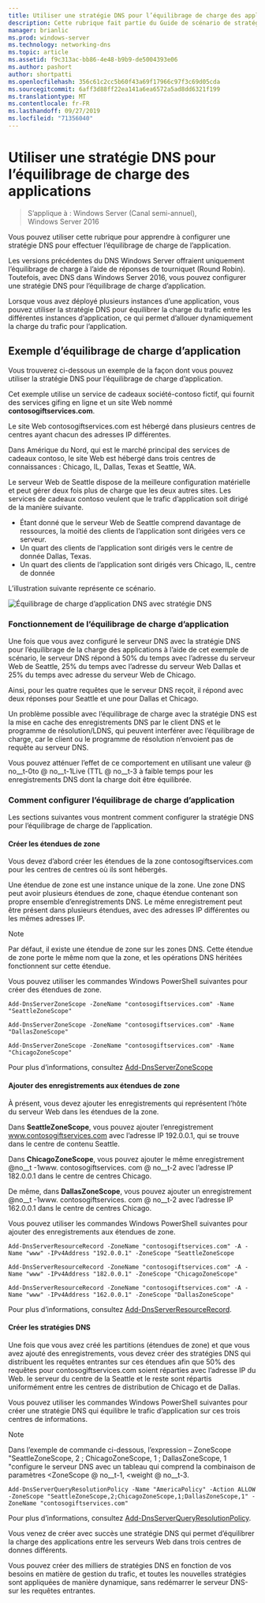 ```yaml
---
title: Utiliser une stratégie DNS pour l’équilibrage de charge des applications
description: Cette rubrique fait partie du Guide de scénario de stratégie DNS pour Windows Server 2016
manager: brianlic
ms.prod: windows-server
ms.technology: networking-dns
ms.topic: article
ms.assetid: f9c313ac-bb86-4e48-b9b9-de5004393e06
ms.author: pashort
author: shortpatti
ms.openlocfilehash: 356c61c2cc5b60f43a69f17966c97f3c69d05cda
ms.sourcegitcommit: 6aff3d88ff22ea141a6ea6572a5ad8dd6321f199
ms.translationtype: MT
ms.contentlocale: fr-FR
ms.lasthandoff: 09/27/2019
ms.locfileid: "71356040"
---
```

# <a name="use-dns-policy-for-application-load-balancing"></a>Utiliser une stratégie DNS pour l’équilibrage de charge des applications

>S’applique à : Windows Server (Canal semi-annuel), Windows Server 2016

Vous pouvez utiliser cette rubrique pour apprendre à configurer une stratégie DNS pour effectuer l’équilibrage de charge de l’application.

Les versions précédentes du DNS Windows Server offraient uniquement l’équilibrage de charge à l’aide de réponses de tourniquet (Round Robin). Toutefois, avec DNS dans Windows Server 2016, vous pouvez configurer une stratégie DNS pour l’équilibrage de charge d’application.

Lorsque vous avez déployé plusieurs instances d’une application, vous pouvez utiliser la stratégie DNS pour équilibrer la charge du trafic entre les différentes instances d’application, ce qui permet d’allouer dynamiquement la charge du trafic pour l’application.

## <a name="example-of-application-load-balancing"></a>Exemple d’équilibrage de charge d’application

Vous trouverez ci-dessous un exemple de la façon dont vous pouvez utiliser la stratégie DNS pour l’équilibrage de charge d’application.

Cet exemple utilise un service de cadeaux société-contoso fictif, qui fournit des services gifing en ligne et un site Web nommé **contosogiftservices.com**.

Le site Web contosogiftservices.com est hébergé dans plusieurs centres de centres ayant chacun des adresses IP différentes.

Dans Amérique du Nord, qui est le marché principal des services de cadeaux contoso, le site Web est hébergé dans trois centres de connaissances : Chicago, IL, Dallas, Texas et Seattle, WA.

Le serveur Web de Seattle dispose de la meilleure configuration matérielle et peut gérer deux fois plus de charge que les deux autres sites. Les services de cadeaux contoso veulent que le trafic d’application soit dirigé de la manière suivante.

- Étant donné que le serveur Web de Seattle comprend davantage de ressources, la moitié des clients de l’application sont dirigées vers ce serveur.
- Un quart des clients de l’application sont dirigés vers le centre de donnée Dallas, Texas.
- Un quart des clients de l’application sont dirigés vers Chicago, IL, centre de donnée

L’illustration suivante représente ce scénario.

![Équilibrage de charge d’application DNS avec stratégie DNS](../../media/Dns-App-Lb/dns-app-lb.jpg)


### <a name="how-application-load-balancing-works"></a>Fonctionnement de l’équilibrage de charge d’application

Une fois que vous avez configuré le serveur DNS avec la stratégie DNS pour l’équilibrage de la charge des applications à l’aide de cet exemple de scénario, le serveur DNS répond à 50% du temps avec l’adresse du serveur Web de Seattle, 25% du temps avec l’adresse du serveur Web Dallas et 25% du temps avec adresse du serveur Web de Chicago.

Ainsi, pour les quatre requêtes que le serveur DNS reçoit, il répond avec deux réponses pour Seattle et une pour Dallas et Chicago.

Un problème possible avec l’équilibrage de charge avec la stratégie DNS est la mise en cache des enregistrements DNS par le client DNS et le programme de résolution/LDNS, qui peuvent interférer avec l’équilibrage de charge, car le client ou le programme de résolution n’envoient pas de requête au serveur DNS.

Vous pouvez atténuer l’effet de ce comportement en utilisant une valeur @ no__t-0to @ no__t-1Live \(TTL @ no__t-3 à faible temps pour les enregistrements DNS dont la charge doit être équilibrée.

### <a name="how-to-configure-application-load-balancing"></a>Comment configurer l’équilibrage de charge d’application

Les sections suivantes vous montrent comment configurer la stratégie DNS pour l’équilibrage de charge de l’application.

#### <a name="create-the-zone-scopes"></a>Créer les étendues de zone

Vous devez d’abord créer les étendues de la zone contosogiftservices.com pour les centres de centres où ils sont hébergés.

Une étendue de zone est une instance unique de la zone. Une zone DNS peut avoir plusieurs étendues de zone, chaque étendue contenant son propre ensemble d’enregistrements DNS. Le même enregistrement peut être présent dans plusieurs étendues, avec des adresses IP différentes ou les mêmes adresses IP.

>[!NOTE]
>Par défaut, il existe une étendue de zone sur les zones DNS. Cette étendue de zone porte le même nom que la zone, et les opérations DNS héritées fonctionnent sur cette étendue.

Vous pouvez utiliser les commandes Windows PowerShell suivantes pour créer des étendues de zone.
    
    Add-DnsServerZoneScope -ZoneName "contosogiftservices.com" -Name "SeattleZoneScope"
    
    Add-DnsServerZoneScope -ZoneName "contosogiftservices.com" -Name "DallasZoneScope"
    
    Add-DnsServerZoneScope -ZoneName "contosogiftservices.com" -Name "ChicagoZoneScope"

Pour plus d’informations, consultez [Add-DnsServerZoneScope](https://docs.microsoft.com/powershell/module/dnsserver/add-dnsserverzonescope?view=win10-ps)

#### <a name="bkmk_records"></a>Ajouter des enregistrements aux étendues de zone

À présent, vous devez ajouter les enregistrements qui représentent l’hôte du serveur Web dans les étendues de la zone.

Dans **SeattleZoneScope**, vous pouvez ajouter l’enregistrement www.contosogiftservices.com avec l’adresse IP 192.0.0.1, qui se trouve dans le centre de contenu Seattle.

Dans **ChicagoZoneScope**, vous pouvez ajouter le même enregistrement @no__t -1www. contosogiftservices. com @ no__t-2 avec l’adresse IP 182.0.0.1 dans le centre de centres Chicago.

De même, dans **DallasZoneScope**, vous pouvez ajouter un enregistrement @no__t -1www. contosogiftservices. com @ no__t-2 avec l’adresse IP 162.0.0.1 dans le centre de centres Chicago.

Vous pouvez utiliser les commandes Windows PowerShell suivantes pour ajouter des enregistrements aux étendues de zone.
    
    Add-DnsServerResourceRecord -ZoneName "contosogiftservices.com" -A -Name "www" -IPv4Address "192.0.0.1" -ZoneScope "SeattleZoneScope
    
    Add-DnsServerResourceRecord -ZoneName "contosogiftservices.com" -A -Name "www" -IPv4Address "182.0.0.1" -ZoneScope "ChicagoZoneScope"
    
    Add-DnsServerResourceRecord -ZoneName "contosogiftservices.com" -A -Name "www" -IPv4Address "162.0.0.1" -ZoneScope "DallasZoneScope"
    

Pour plus d’informations, consultez [Add-DnsServerResourceRecord](https://docs.microsoft.com/powershell/module/dnsserver/add-dnsserverresourcerecord?view=win10-ps).

#### <a name="bkmk_policies"></a>Créer les stratégies DNS

Une fois que vous avez créé les partitions (étendues de zone) et que vous avez ajouté des enregistrements, vous devez créer des stratégies DNS qui distribuent les requêtes entrantes sur ces étendues afin que 50% des requêtes pour contosogiftservices.com soient réparties avec l’adresse IP du Web. le serveur du centre de la Seattle et le reste sont répartis uniformément entre les centres de distribution de Chicago et de Dallas.

Vous pouvez utiliser les commandes Windows PowerShell suivantes pour créer une stratégie DNS qui équilibre le trafic d’application sur ces trois centres de informations.

>[!NOTE]
>Dans l’exemple de commande ci-dessous, l’expression – ZoneScope "SeattleZoneScope, 2 ; ChicagoZoneScope, 1 ; DallasZoneScope, 1 "configure le serveur DNS avec un tableau qui comprend la combinaison de paramètres \<ZoneScope @ no__t-1, \<weight @ no__t-3.
    
    Add-DnsServerQueryResolutionPolicy -Name "AmericaPolicy" -Action ALLOW -ZoneScope "SeattleZoneScope,2;ChicagoZoneScope,1;DallasZoneScope,1" -ZoneName "contosogiftservices.com"
    

Pour plus d’informations, consultez [Add-DnsServerQueryResolutionPolicy](https://docs.microsoft.com/powershell/module/dnsserver/add-dnsserverqueryresolutionpolicy?view=win10-ps).  

Vous venez de créer avec succès une stratégie DNS qui permet d’équilibrer la charge des applications entre les serveurs Web dans trois centres de donnes différents.

Vous pouvez créer des milliers de stratégies DNS en fonction de vos besoins en matière de gestion du trafic, et toutes les nouvelles stratégies sont appliquées de manière dynamique, sans redémarrer le serveur DNS-sur les requêtes entrantes.

